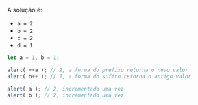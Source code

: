 A solução é:

- `a = 2`
- `b = 2`
- `c = 2`
- `d = 1`

```js run no-beautify
let a = 1, b = 1;

alert( ++a ); // 2, a forma do prefixo retorna o novo valor
alert( b++ ); // 1, a forma do sufixo retorna o antigo valor

alert( a ); // 2, incrementado uma vez
alert( b ); // 2, incrementado uma vez
```

